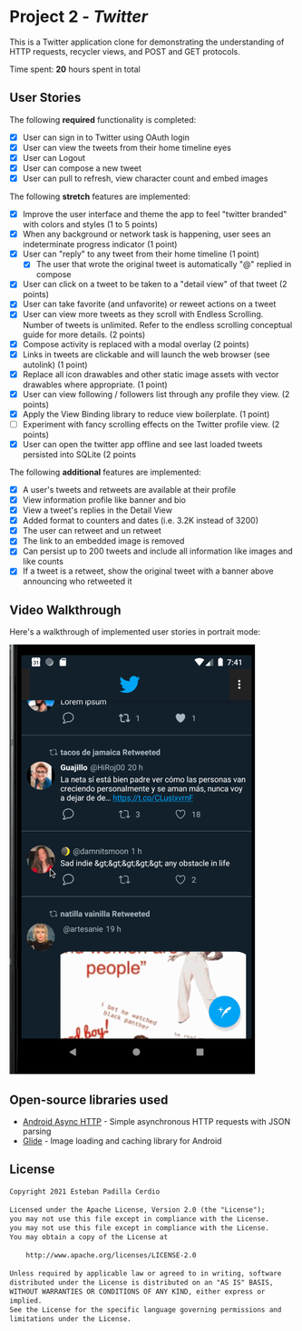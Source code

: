 # Project 2 - *Twitter*

This is a Twitter application clone for demonstrating the understanding of HTTP requests, recycler views, and POST and GET protocols.

Time spent: **20** hours spent in total

## User Stories

The following **required** functionality is completed:

* [x] User can sign in to Twitter using OAuth login
* [x] User can view the tweets from their home timeline eyes
* [x] User can Logout
* [x] User can compose a new tweet 
* [x] User can pull to refresh, view character count and embed images 

The following **stretch** features are implemented:

* [x] Improve the user interface and theme the app to feel "twitter branded" with colors and styles (1 to 5 points)
* [x] When any background or network task is happening, user sees an indeterminate progress indicator (1 point)
* [x] User can "reply" to any tweet from their home timeline (1 point)
	* [x] The user that wrote the original tweet is automatically "@" replied in compose
* [x] User can click on a tweet to be taken to a "detail view" of that tweet (2 points)
* [x] User can take favorite (and unfavorite) or reweet actions on a tweet
* [x] User can view more tweets as they scroll with Endless Scrolling. Number of tweets is unlimited. Refer to the endless scrolling conceptual guide for more details. (2 points)
* [x] Compose activity is replaced with a modal overlay (2 points)
* [x] Links in tweets are clickable and will launch the web browser (see autolink) (1 point)
* [x] Replace all icon drawables and other static image assets with vector drawables where appropriate. (1 point)
* [x] User can view following / followers list through any profile they view. (2 points)
* [x] Apply the View Binding library to reduce view boilerplate. (1 point)
* [ ] Experiment with fancy scrolling effects on the Twitter profile view. (2 points)
* [x] User can open the twitter app offline and see last loaded tweets persisted into SQLite (2 points

The following **additional** features are implemented:

* [x] A user's tweets and retweets are available at their profile
* [x] View information profile like banner and bio
* [x] View a tweet's replies in the Detail View
* [x] Added format to counters and dates (i.e. 3.2K instead of 3200)
* [x] The user can retweet and un retweet
* [x] The link to an embedded image is removed
* [x] Can persist up to 200 tweets and include all information like images and like counts
* [x] If a tweet is a retweet, show the original tweet with a banner above announcing who retweeted it

## Video Walkthrough

Here's a walkthrough of implemented user stories in portrait mode:

<img src='https://github.com/Esteb37/Twitter/blob/master/walkthrough.gif' title='Video Walkthrough' width='' alt='Video Walkthrough' />


## Open-source libraries used

- [Android Async HTTP](https://github.com/loopj/android-async-http) - Simple asynchronous HTTP requests with JSON parsing
- [Glide](https://github.com/bumptech/glide) - Image loading and caching library for Android

## License

    Copyright 2021 Esteban Padilla Cerdio

    Licensed under the Apache License, Version 2.0 (the "License");
    you may not use this file except in compliance with the License.
    you may not use this file except in compliance with the License.
    You may obtain a copy of the License at

        http://www.apache.org/licenses/LICENSE-2.0

    Unless required by applicable law or agreed to in writing, software
    distributed under the License is distributed on an "AS IS" BASIS,
    WITHOUT WARRANTIES OR CONDITIONS OF ANY KIND, either express or implied.
    See the License for the specific language governing permissions and
    limitations under the License.
